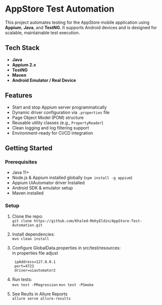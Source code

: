 # AppStore Test Automation

This project automates testing for the AppStore mobile application using **Appium**, **Java**, and **TestNG**.
It supports Android devices and is designed for scalable, maintainable test execution.

## Tech Stack

- **Java**
- **Appium 2.x**
- **TestNG**
- **Maven**
- **Android Emulator / Real Device**

## Features

- Start and stop Appium server programmatically
- Dynamic driver configuration via `.properties` file
- Page Object Model (POM) structure
- Reusable utility classes (e.g., `PropertyReader`)
- Clean logging and log filtering support
- Environment-ready for CI/CD integration

## Getting Started

### Prerequisites

- Java 11+
- Node.js & Appium installed globally (`npm install -g appium`)
- Appium UiAutomator driver Installed 
- Android SDK & emulator setup
- Maven installed

### Setup  

1. Clone the repo:  
   ```git clone https://github.com/Khaled-MohyEldin/AppStore-Test-Automation.git```
   
2. Install dependencies:  
    ```mvn clean install```

4. Configure GlobalData.properties in src/test/resources:  
    in properties file adjust  
   ```
    ipAddress=127.0.0.1
    port=4723
    driver=uiautomator2

6. Run tests:  
   ```mvn test -PRegression```
   ```mvn test -PSmoke```
   
7. See Reults in Allure Reports  
   ```allure serve allure-results```

